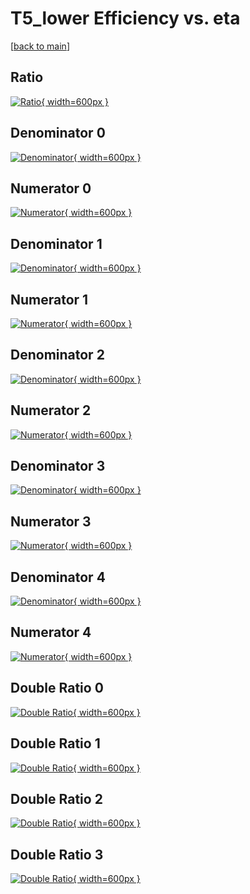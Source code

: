 # T5_lower Efficiency vs. eta

[[back to main](./)]



## Ratio

[![Ratio](../mtv/var/T5_lower_vtr_211_-1_eff_eta.png){ width=600px }](../mtv/var/T5_lower_vtr_211_-1_eff_eta.pdf)

## Denominator 0

[![Denominator](../mtv/den/T5_lower_vtr_211_-1_eff_eta_den0.png){ width=600px }](../mtv/den/T5_lower_vtr_211_-1_eff_eta_den0.pdf)

## Numerator 0

[![Numerator](../mtv/num/T5_lower_vtr_211_-1_eff_eta_num0.png){ width=600px }](../mtv/num/T5_lower_vtr_211_-1_eff_eta_num0.pdf)

## Denominator 1

[![Denominator](../mtv/den/T5_lower_vtr_211_-1_eff_eta_den1.png){ width=600px }](../mtv/den/T5_lower_vtr_211_-1_eff_eta_den1.pdf)

## Numerator 1

[![Numerator](../mtv/num/T5_lower_vtr_211_-1_eff_eta_num1.png){ width=600px }](../mtv/num/T5_lower_vtr_211_-1_eff_eta_num1.pdf)

## Denominator 2

[![Denominator](../mtv/den/T5_lower_vtr_211_-1_eff_eta_den2.png){ width=600px }](../mtv/den/T5_lower_vtr_211_-1_eff_eta_den2.pdf)

## Numerator 2

[![Numerator](../mtv/num/T5_lower_vtr_211_-1_eff_eta_num2.png){ width=600px }](../mtv/num/T5_lower_vtr_211_-1_eff_eta_num2.pdf)

## Denominator 3

[![Denominator](../mtv/den/T5_lower_vtr_211_-1_eff_eta_den3.png){ width=600px }](../mtv/den/T5_lower_vtr_211_-1_eff_eta_den3.pdf)

## Numerator 3

[![Numerator](../mtv/num/T5_lower_vtr_211_-1_eff_eta_num3.png){ width=600px }](../mtv/num/T5_lower_vtr_211_-1_eff_eta_num3.pdf)

## Denominator 4

[![Denominator](../mtv/den/T5_lower_vtr_211_-1_eff_eta_den4.png){ width=600px }](../mtv/den/T5_lower_vtr_211_-1_eff_eta_den4.pdf)

## Numerator 4

[![Numerator](../mtv/num/T5_lower_vtr_211_-1_eff_eta_num4.png){ width=600px }](../mtv/num/T5_lower_vtr_211_-1_eff_eta_num4.pdf)

## Double Ratio 0

[![Double Ratio](../mtv/ratio/T5_lower_vtr_211_-1_eff_eta_ratio0.png){ width=600px }](../mtv/ratio/T5_lower_vtr_211_-1_eff_eta_ratio0.pdf)

## Double Ratio 1

[![Double Ratio](../mtv/ratio/T5_lower_vtr_211_-1_eff_eta_ratio1.png){ width=600px }](../mtv/ratio/T5_lower_vtr_211_-1_eff_eta_ratio1.pdf)

## Double Ratio 2

[![Double Ratio](../mtv/ratio/T5_lower_vtr_211_-1_eff_eta_ratio2.png){ width=600px }](../mtv/ratio/T5_lower_vtr_211_-1_eff_eta_ratio2.pdf)

## Double Ratio 3

[![Double Ratio](../mtv/ratio/T5_lower_vtr_211_-1_eff_eta_ratio3.png){ width=600px }](../mtv/ratio/T5_lower_vtr_211_-1_eff_eta_ratio3.pdf)

